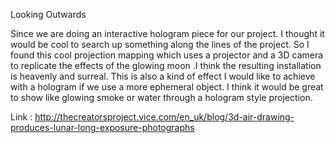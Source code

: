 Looking Outwards

Since we are doing an interactive hologram piece for our project. I thought it would be cool to search up something along the lines of the project. So I found this cool  projection mapping which uses a projector and a 3D camera to replicate the effects of the glowing moon .I think the resulting installation is heavenly and surreal. This is also a kind of effect I would like to achieve with a hologram if we use a more ephemeral object. I think it would be great to show like glowing smoke or water through a hologram style projection.

Link :  http://thecreatorsproject.vice.com/en_uk/blog/3d-air-drawing-produces-lunar-long-exposure-photographs



